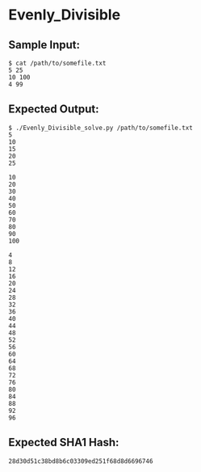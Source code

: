 # Evenly_Divisible

## Sample Input:

```
$ cat /path/to/somefile.txt
5 25
10 100
4 99
```
## Expected Output:

```
$ ./Evenly_Divisible_solve.py /path/to/somefile.txt
5
10
15
20
25

10
20
30
40
50
60
70
80
90
100

4
8
12
16
20
24
28
32
36
40
44
48
52
56
60
64
68
72
76
80
84
88
92
96
```
## Expected SHA1 Hash:

```
28d30d51c38bd8b6c03309ed251f68d8d6696746
```
